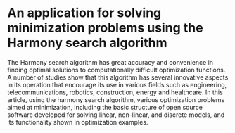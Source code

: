 # An application for solving minimization problems using the Harmony search algorithm
The Harmony search algorithm has great accuracy and convenience in finding optimal solutions to computationally difficult optimization functions. A number of studies show that this algorithm has several innovative aspects in its operation that encourage its use in various fields such as engineering, telecommunications, robotics, construction, energy and healthcare. In this article, using the harmony search algorithm, various optimization problems aimed at minimization, including the basic structure of open source software developed for solving linear, non-linear, and discrete models, and its functionality shown in optimization examples.
